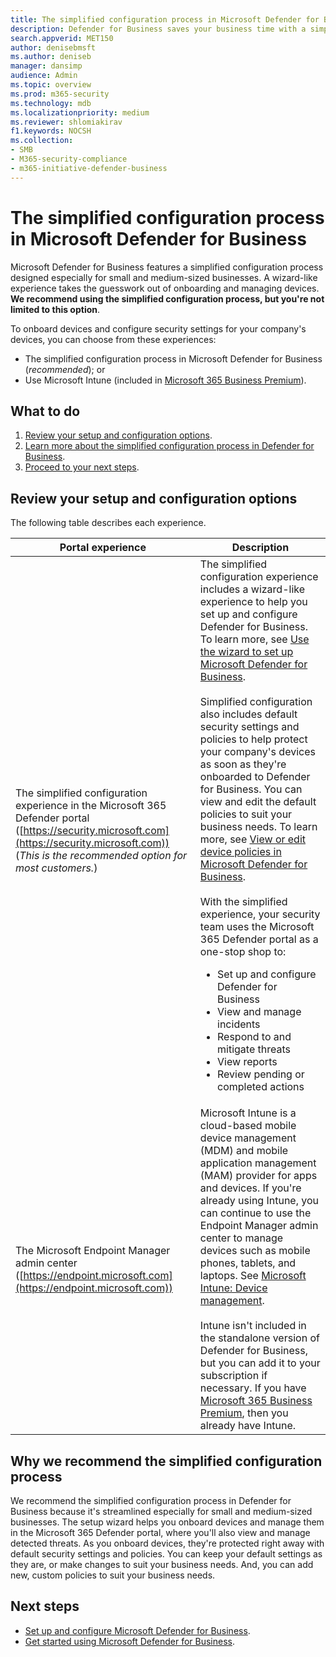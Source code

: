 ```yaml
---
title: The simplified configuration process in Microsoft Defender for Business
description: Defender for Business saves your business time with a simplified configuration process. See how it works and protects your business from day one.
search.appverid: MET150
author: denisebmsft
ms.author: deniseb
manager: dansimp 
audience: Admin
ms.topic: overview
ms.prod: m365-security
ms.technology: mdb
ms.localizationpriority: medium
ms.reviewer: shlomiakirav
f1.keywords: NOCSH 
ms.collection: 
- SMB
- M365-security-compliance
- m365-initiative-defender-business
---
```


# The simplified configuration process in Microsoft Defender for Business

Microsoft Defender for Business features a simplified configuration process designed especially for small and medium-sized businesses. A wizard-like experience takes the guesswork out of onboarding and managing devices. **We recommend using the simplified configuration process, but you're not limited to this option**.

To onboard devices and configure security settings for your company's devices, you can choose from these experiences:

- The simplified configuration process in Microsoft Defender for Business (*recommended*); or
- Use Microsoft Intune (included in [Microsoft 365 Business Premium](../../business-premium/index.md)).

## What to do

1. [Review your setup and configuration options](#review-your-setup-and-configuration-options).
2. [Learn more about the simplified configuration process in Defender for Business](#why-we-recommend-the-simplified-configuration-process).
3. [Proceed to your next steps](#next-steps).


## Review your setup and configuration options

The following table describes each experience.

| Portal experience  | Description  |
|---------|---------|
| The simplified configuration experience in the Microsoft 365 Defender portal ([https://security.microsoft.com](https://security.microsoft.com)) <br/>(*This is the recommended option for most customers.*)  | The simplified configuration experience includes a wizard-like experience to help you set up and configure Defender for Business. To learn more, see [Use the wizard to set up Microsoft Defender for Business](mdb-use-wizard.md).<br/><br/>Simplified configuration also includes default security settings and policies to help protect your company's devices as soon as they're onboarded to Defender for Business. You can view and edit the default policies to suit your business needs. To learn more, see [View or edit device policies in Microsoft Defender for Business](mdb-view-edit-policies.md).<br/><br/>With the simplified experience, your security team uses the Microsoft 365 Defender portal as a one-stop shop to: <ul><li>Set up and configure Defender for Business</li><li>View and manage incidents</li><li>Respond to and mitigate threats</li><li>View reports</li><li>Review pending or completed actions  |
| The Microsoft Endpoint Manager admin center ([https://endpoint.microsoft.com](https://endpoint.microsoft.com))  | Microsoft Intune is a cloud-based mobile device management (MDM) and mobile application management (MAM) provider for apps and devices. If you're already using Intune, you can continue to use the Endpoint Manager admin center to manage devices such as mobile phones, tablets, and laptops. See [Microsoft Intune: Device management](/mem/intune/fundamentals/what-is-device-management). <br/><br/>Intune isn't included in the standalone version of Defender for Business, but you can add it to your subscription if necessary. If you have [Microsoft 365 Business Premium](../../business-premium/index.md), then you already have Intune. |

## Why we recommend the simplified configuration process

We recommend the simplified configuration process in Defender for Business because it's streamlined especially for small and medium-sized businesses. The setup wizard helps you onboard devices and manage them in the Microsoft 365 Defender portal, where you'll also view and manage detected threats. As you onboard devices, they're protected right away with default security settings and policies. You can keep your default settings as they are, or make changes to suit your business needs. And, you can add new, custom policies to suit your business needs.

## Next steps

- [Set up and configure Microsoft Defender for Business](mdb-setup-configuration.md).
- [Get started using Microsoft Defender for Business](mdb-get-started.md).
